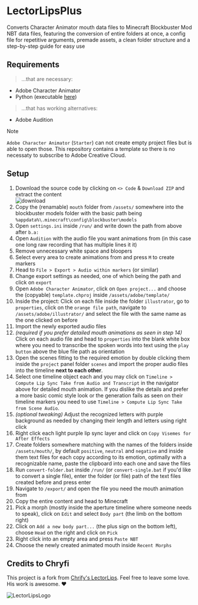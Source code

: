 # LectorLipsPlus
Converts Character Animator mouth data files to Minecraft Blockbuster Mod NBT data files, featuring the conversion of entire folders at once, a config file for repetitive arguments, premade assets, a clean folder structure and a step-by-step guide for easy use

## Requirements
> ...that are necessary:
- Adobe Character Animator
- Python (executable [here](https://www.python.org/downloads/))
> ...that has working alternatives:
- Adobe Audition

> [!NOTE]
> `Adobe Character Animator` (`Starter`) can not create empty project files but is able to open those. This repository contains a template so there is no necessaty to subscribe to Adobe Creative Cloud.

## Setup

1. Download the source code by clicking on `<> Code` & `Download ZIP` and extract the content\
![download](https://github.com/ItsLeMax/File-Mass-Renaming/assets/80857459/847b4ed1-b820-4479-8a0b-a48bcfe55108)
2. Copy the (renamable) `mouth` folder from `/assets/` somewhere into the blockbuster models folder with the basic path being `%appdata%\.minecraft\config\blockbuster\models`
3. Open `settings.ini` inside `/run/` and write down the path from above after `b.a:`
4. Open `Audition` with the audio file you want animations from (in this case one long raw recording that has multiple lines it it)
5. Remove unnecessary white space and bloopers
6. Select every area to create animations from and press `M` to create markers
7. Head to `File > Export > Audio within markers` (or similar)
8. Change export settings as needed, one of which being the path and click on `export`
9. Open `Adobe Character Animator`, click on `Open project...` and choose the (copyable) `template.chproj` inside `/assets/adobe/template/`
10. Inside the project: Click on each file inside the folder `illustrator`, go to `properties`, click on the `orange file path`, navigate to `/assets/adobe/illustrator/` and select the file with the same name as the one clicked on before
11. Import the newly exported audio files
12. *(required if you prefer detailed mouth animations as seen in step 14)* Click on each audio file and head to `properties` into the blank white box where you need to transcribe the spoken words into text using the `play button` above the blue file path as orientation
13. Open the scenes fitting to the required emotion by double clicking them inside the `project` panel folder `scenes` and import the proper audio files into the timeline **next to each other**.
14. Select one timeline object each and you may click on `Timeline > Compute Lip Sync Take from Audio and Transcript` in the navigator above for detailed mouth animation. If you dislike the details and prefer a more basic comic style look or the generation fails as seen on their timeline markers you need to use `Timeline > Compute Lip Sync Take from Scene Audio`.
15. *(optional tweaking)* Adjust the recognized letters with purple background as needed by changing their length and letters using right click
16. Right click each light purple lip sync layer and click on `Copy Visemes for After Effects`
17. Create folders somewhere matching with the names of the folders inside `/assets/mouth/`, by default `positive`, `neutral` and `negative` and inside them text files for each copy according to its emotion, optimally with a recognizable name, paste the clipboard into each one and save the files
18. Run `convert-folder.bat` inside `/run/` (or `convert-single.bat` if you'd like to convert a single file), enter the folder (or file) path of the text files created before and press enter
19. Navigate to `/export/` and open the file you need the mouth animation from
20. Copy the entire content and head to Minecraft
21. Pick a morph (mostly inside the aperture timeline where someone needs to speak), click on `Edit` and select `Body part` (the limb on the bottom right)
22. Click on `Add a new body part...` (the plus sign on the bottom left), choose `Head` on the right and click on `Pick`
23. Right click into an empty area and press `Paste NBT`
24. Choose the newly created animated mouth inside `Recent Morphs`

## Credits to Chryfi
This project is a fork from [Chrify's LectorLips](https://github.com/Chryfi/LectorLips). Feel free to leave some love. His work is awesome. ❤️

![LectorLipsLogo](https://github.com/user-attachments/assets/bba99c8f-8ad1-491c-a918-d70b8306cef6)